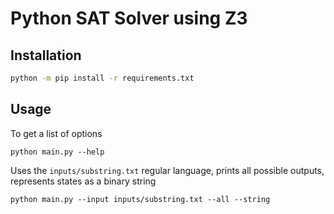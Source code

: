 # Python SAT Solver using Z3

## Installation

```bash
python -m pip install -r requirements.txt
```

## Usage

To get a list of options
```
python main.py --help
```

Uses the `inputs/substring.txt` regular language, prints all possible outputs, represents states as a binary string
```
python main.py --input inputs/substring.txt --all --string
```

